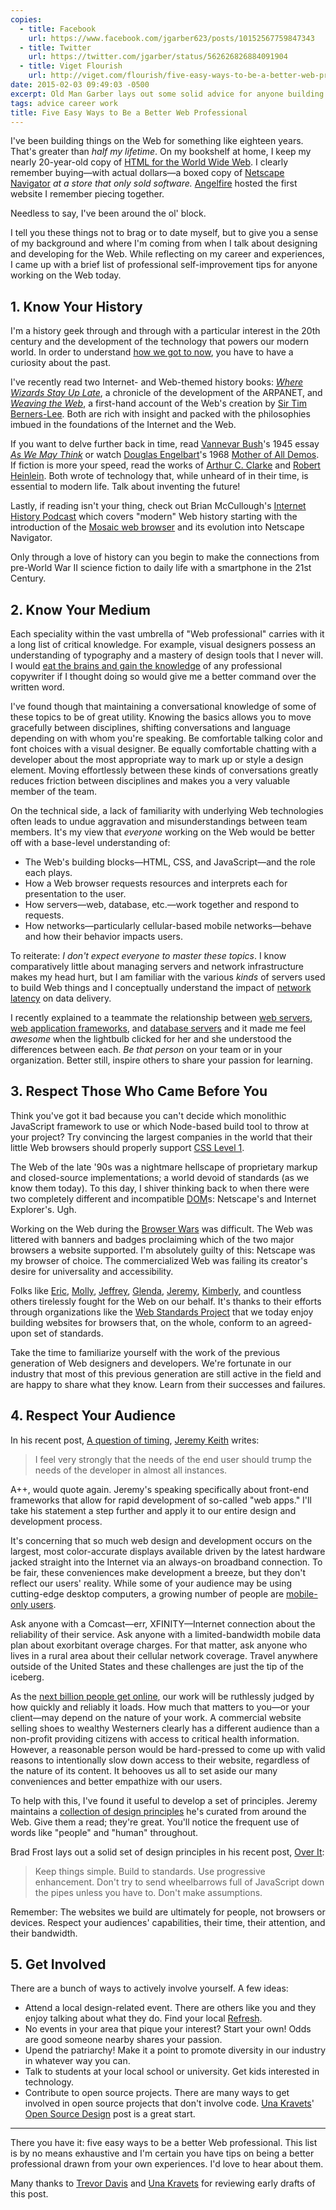 ```yaml
---
copies:
  - title: Facebook
    url: https://www.facebook.com/jgarber623/posts/10152567759847343
  - title: Twitter
    url: https://twitter.com/jgarber/status/562626826884091904
  - title: Viget Flourish
    url: http://viget.com/flourish/five-easy-ways-to-be-a-better-web-professional
date: 2015-02-03 09:49:03 -0500
excerpt: Old Man Garber lays out some solid advice for anyone building things on the Web.
tags: advice career work
title: Five Easy Ways to Be a Better Web Professional
---
```


I've been building things on the Web for something like eighteen years. That's greater than _half my lifetime_. On my bookshelf at home, I keep my nearly 20-year-old copy of [HTML for the World Wide Web](http://www.elizabethcastro.com/html4_4e/). I clearly remember buying—with actual dollars—a boxed copy of [Netscape Navigator](https://en.wikipedia.org/wiki/Netscape_Navigator) _at a store that only sold software._ [Angelfire](https://en.wikipedia.org/wiki/Angelfire) hosted the first website I remember piecing together.

Needless to say, I've been around the ol' block.

I tell you these things not to brag or to date myself, but to give you a sense of my background and where I'm coming from when I talk about designing and developing for the Web. While reflecting on my career and experiences, I came up with a brief list of professional self-improvement tips for anyone working on the Web today.

## 1. Know Your History

I'm a history geek through and through with a particular interest in the 20th century and the development of the technology that powers our modern world. In order to understand [how we got to now](http://www.amazon.com/dp/1594632960/?tag=sixtwothree-20), you have to have a curiosity about the past.

I've recently read two Internet- and Web-themed history books: <cite>[Where Wizards Stay Up Late](http://www.amazon.com/dp/0684832674/?tag=sixtwothree-20)</cite>, a chronicle of the development of the ARPANET, and <cite>[Weaving the Web](http://www.amazon.com/dp/006251587X/?tag=sixtwothree-20)</cite>, a first-hand account of the Web's creation by [Sir Tim Berners-Lee](https://en.wikipedia.org/wiki/Tim_Berners-Lee). Both are rich with insight and packed with the philosophies imbued in the foundations of the Internet and the Web.

If you want to delve further back in time, read [Vannevar Bush](https://en.wikipedia.org/wiki/Vannevar_Bush)'s 1945 essay <cite>[As We May Think](http://www.theatlantic.com/magazine/archive/1945/07/as-we-may-think/303881/?single_page=true)</cite> or watch [Douglas Engelbart](https://en.wikipedia.org/wiki/Douglas_Engelbart)'s 1968 [Mother of All Demos](https://www.youtube.com/watch?v=yJDv-zdhzMY). If fiction is more your speed, read the works of [Arthur C. Clarke](https://en.wikipedia.org/wiki/Arthur_C._Clarke) and [Robert Heinlein](https://en.wikipedia.org/wiki/Robert_A._Heinlein). Both wrote of technology that, while unheard of in their time, is essential to modern life. Talk about inventing the future!

Lastly, if reading isn't your thing, check out Brian McCullough's [Internet History Podcast](http://www.internethistorypodcast.com/) which covers "modern" Web history starting with the introduction of the [Mosaic web browser](https://en.wikipedia.org/wiki/Mosaic_web_browser) and its evolution into Netscape Navigator.

Only through a love of history can you begin to make the connections from pre-World War II science fiction to daily life with a smartphone in the 21st Century.

## 2. Know Your Medium

Each speciality within the vast umbrella of "Web professional" carries with it a long list of critical knowledge. For example, visual designers possess an understanding of typography and a mastery of design tools that I never will. I would [eat the brains and gain the knowledge](https://www.youtube.com/watch?v=X7J12_877Kk&t=8) of any professional copywriter if I thought doing so would give me a better command over the written word.

I've found though that maintaining a conversational knowledge of some of these topics to be of great utility. Knowing the basics allows you to move gracefully between disciplines, shifting conversations and language depending on with whom you're speaking. Be comfortable talking color and font choices with a visual designer. Be equally comfortable chatting with a developer about the most appropriate way to mark up or style a design element. Moving effortlessly between these kinds of conversations greatly reduces friction between disciplines and makes you a very valuable member of the team.

On the technical side, a lack of familiarity with underlying Web technologies often leads to undue aggravation and misunderstandings between team members. It's my view that _everyone_ working on the Web would be better off with a base-level understanding of:

- The Web's building blocks—HTML, CSS, and JavaScript—and the role each plays.
- How a Web browser requests resources and interprets each for presentation to the user.
- How servers—web, database, etc.—work together and respond to requests.
- How networks—particularly cellular-based mobile networks—behave and how their behavior impacts users.

To reiterate: _I don't expect everyone to master these topics_. I know comparatively little about managing servers and network infrastructure makes my head hurt, but I am familiar with the various _kinds_ of servers used to build Web things and I conceptually understand the impact of [network latency](https://www.igvita.com/2012/07/19/latency-the-new-web-performance-bottleneck/) on data delivery.

I recently explained to a teammate the relationship between [web servers](https://en.wikipedia.org/wiki/Web_server), [web application frameworks](https://en.wikipedia.org/wiki/Web_application_framework), and [database servers](https://en.wikipedia.org/wiki/Database_server) and it made me feel _awesome_ when the lightbulb clicked for her and she understood the differences between each. _Be that person_ on your team or in your organization. Better still, inspire others to share your passion for learning.

## 3. Respect Those Who Came Before You

Think you've got it bad because you can't decide which monolithic JavaScript framework to use or which Node-based build tool to throw at your project? Try convincing the largest companies in the world that their little Web browsers should properly support [CSS Level 1](http://www.w3.org/TR/CSS1/).

The Web of the late '90s was a nightmare hellscape of proprietary markup and closed-source implementations; a world devoid of standards (as we know them today). To this day, I shiver thinking back to when there were two completely different and incompatible [DOM](https://en.wikipedia.org/wiki/Document_Object_Model)s: Netscape's and Internet Explorer's. Ugh.

Working on the Web during the [Browser Wars](https://en.wikipedia.org/wiki/Browser_wars) was difficult. The Web was littered with banners and badges proclaiming which of the two major browsers a website supported. I'm absolutely guilty of this: Netscape was my browser of choice. The commercialized Web was failing its creator's desire for universality and accessibility.

Folks like [Eric](http://meyerweb.com/), [Molly](http://www.molly.com/), [Jeffrey](http://www.zeldman.com/), [Glenda](http://www.glendathegood.com/), [Jeremy](https://adactio.com/), [Kimberly](http://www.kimberlyblessing.com/), and countless others tirelessly fought for the Web on our behalf. It's thanks to their efforts through organizations like the [Web Standards Project](http://www.webstandards.org/) that we today enjoy building websites for browsers that, on the whole, conform to an agreed-upon set of standards.

Take the time to familiarize yourself with the work of the previous generation of Web designers and developers. We're fortunate in our industry that most of this previous generation are still active in the field and are happy to share what they know. Learn from their successes and failures.

## 4. Respect Your Audience

In his recent post, [A question of timing](https://adactio.com/journal/8252), [Jeremy Keith](https://adactio.com/) writes:

> I feel very strongly that the needs of the end user should trump the needs of the developer in almost all instances.

A++, would quote again. Jeremy's speaking specifically about front-end frameworks that allow for rapid development of so-called "web apps." I'll take his statement a step further and apply it to our entire design and development process.

It's concerning that so much web design and development occurs on the largest, most color-accurate displays available driven by the latest hardware jacked straight into the Internet via an always-on broadband connection. To be fair, these conveniences make development a breeze, but they don't reflect our users' reality. While some of your audience may be using cutting-edge desktop computers, a growing number of people are [mobile-only users](https://hbr.org/2013/05/the-rise-of-the-mobile-only-us/).

Ask anyone with a Comcast—err, XFINITY—Internet connection about the reliability of their service. Ask anyone with a limited-bandwidth mobile data plan about exorbitant overage charges. For that matter, ask anyone who lives in a rural area about their cellular network coverage. Travel anywhere outside of the United States and these challenges are just the tip of the iceberg.

As the [next billion people get online](http://time.com/3589909/internet-next-billion-mobile/), our work will be ruthlessly judged by how quickly and reliably it loads. How much that matters to you—or your client—may depend on the nature of your work. A commercial website selling shoes to wealthy Westerners clearly has a different audience than a non-profit providing citizens with access to critical health information. However, a reasonable person would be hard-pressed to come up with valid reasons to intentionally slow down access to their website, regardless of the nature of its content. It behooves us all to set aside our many conveniences and better empathize with our users.

To help with this, I've found it useful to develop a set of principles. Jeremy maintains a [collection of design principles](http://principles.adactio.com/) he's curated from around the Web. Give them a read; they're great. You'll notice the frequent use of words like "people" and "human" throughout.

Brad Frost lays out a solid set of design principles in his recent post, [Over It](http://bradfrost.com/blog/post/over-it/):

> Keep things simple. Build to standards. Use progressive enhancement. Don't try to send wheelbarrows full of JavaScript down the pipes unless you have to. Don't make assumptions.

Remember: The websites we build are ultimately for people, not browsers or devices. Respect your audiences' capabilities, their time, their attention, and their bandwidth.

## 5. Get Involved

There are a bunch of ways to actively involve yourself. A few ideas:

- Attend a local design-related event. There are others like you and they enjoy talking about what they do. Find your local [Refresh](http://www.refreshingcities.com/).
- No events in your area that pique your interest? Start your own! Odds are good someone nearby shares your passion.
- Upend the patriarchy! Make it a point to promote diversity in our industry in whatever way you can.
- Talk to students at your local school or university. Get kids interested in technology.
- Contribute to open source projects. There are many ways to get involved in open source projects that don't involve code. [Una Kravets](http://unakravets.com/)' [Open Source Design](http://una.github.io/open-source-design) post is a great start.

---

There you have it: five easy ways to be a better Web professional. This list is by no means exhaustive and I'm certain you have tips on being a better professional drawn from your own experiences. I'd love to hear about them.

Many thanks to [Trevor Davis](http://trevordavis.net/) and [Una Kravets](http://unakravets.com/) for reviewing early drafts of this post.